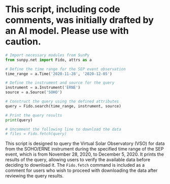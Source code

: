 # This script, including code comments, was initially drafted by an AI model. Please use with caution.

```python
# Import necessary modules from SunPy
from sunpy.net import Fido, attrs as a

# Define the time range for the SEP event observation
time_range = a.Time('2020-11-28', '2020-12-05')

# Define the instrument and source for the query
instrument = a.Instrument('ERNE')
source = a.Source('SOHO')

# Construct the query using the defined attributes
query = Fido.search(time_range, instrument, source)

# Print the query results
print(query)

# Uncomment the following line to download the data
# files = Fido.fetch(query)
```

This script is designed to query the Virtual Solar Observatory (VSO) for data from the SOHO/ERNE instrument during the specified time range of the SEP event, which is from November 28, 2020, to December 5, 2020. It prints the results of the query, allowing users to verify the available data before deciding to download it. The `Fido.fetch` command is included as a comment for users who wish to proceed with downloading the data after reviewing the query results.
